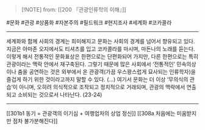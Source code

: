  > [!NOTE] from: [[200 『관광인류학의 이해』]]

#문화 #관광 #상품화 #자본주의 #필드워크 #현지조사 #세계화 #코카콜라 

--- 
세계화와 함께 사회의 경계는 희미해지고 문화는 사회의 경계를 넘어서 향유되고 있다. 지금은 아마존 오지에서도 티셔츠를 입고 코카콜라를 마시며, 마돈나의 노래를 듣는다. 이렇게 해서 전통적인 문화표상은 한편으로는 단편화되어 가지만, 다른 한편으로는 특히 관광이라는 맥락 안에서 재구축된다. 그렇기 때문에 많은 사회에서 ‘전통적인’ 민속의상이나 춤을 공연하는 것은 외부에서 온 관광객(가끔 우스꽝스럽게 묘사되는 인류학자)을 즐겁게 하기 위한 것이라고까지 말할 수 있다. (…) 여기서 문화는 더 이상 ‘무의식의 관습’이 아니며, 오히려 의식적으로 조작되고 정치적으로 거래되며, 관광의 맥락에서 연출되고 소비되는 것으로서 나타난다. (23-24)


--- 
[[301b1 동기 = 관광객의 이기심 + 여행업자의 상업 정신]]
[[308a 처음에는 미움받지만 점차 불가분해진다]]